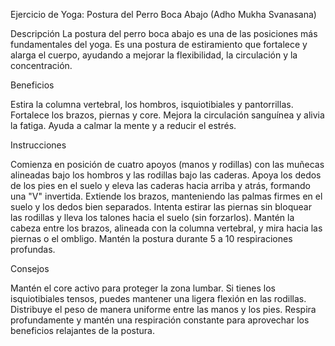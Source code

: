 Ejercicio de Yoga: Postura del Perro Boca Abajo (Adho Mukha Svanasana)

Descripción
La postura del perro boca abajo es una de las posiciones más fundamentales del yoga. Es una postura de estiramiento que fortalece y alarga el cuerpo, ayudando a mejorar la flexibilidad, la circulación y la concentración.

Beneficios

Estira la columna vertebral, los hombros, isquiotibiales y pantorrillas.
Fortalece los brazos, piernas y core.
Mejora la circulación sanguínea y alivia la fatiga.
Ayuda a calmar la mente y a reducir el estrés.

Instrucciones

Comienza en posición de cuatro apoyos (manos y rodillas) con las muñecas alineadas bajo los hombros y las rodillas bajo las caderas.
Apoya los dedos de los pies en el suelo y eleva las caderas hacia arriba y atrás, formando una "V" invertida.
Extiende los brazos, manteniendo las palmas firmes en el suelo y los dedos bien separados.
Intenta estirar las piernas sin bloquear las rodillas y lleva los talones hacia el suelo (sin forzarlos).
Mantén la cabeza entre los brazos, alineada con la columna vertebral, y mira hacia las piernas o el ombligo.
Mantén la postura durante 5 a 10 respiraciones profundas.

Consejos

Mantén el core activo para proteger la zona lumbar.
Si tienes los isquiotibiales tensos, puedes mantener una ligera flexión en las rodillas.
Distribuye el peso de manera uniforme entre las manos y los pies.
Respira profundamente y mantén una respiración constante para aprovechar los beneficios relajantes de la postura.




